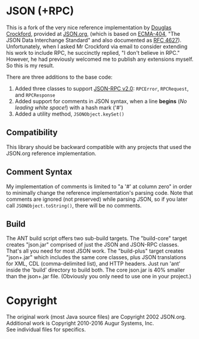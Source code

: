 # JSON (+RPC)
This is a fork of the very nice reference implementation by [Douglas Crockford](https://en.wikipedia.org/wiki/Douglas_Crockford), provided at [JSON.org](http://JSON.org), (which is based on [ECMA-404](http://www.ecma-international.org/publications/files/ECMA-ST/ECMA-404.pdf), "The JSON Data Interchange Standard" and also documented as [RFC 4627](https://www.ietf.org/rfc/rfc4627.txt)).  Unfortunately, when I asked Mr Crockford via email to consider extending his work to include RPC, he succinctly replied, "I don't believe in RPC."  However, he had previously welcomed me to publish any extensions myself.  So this is my result.  

There are three additions to the base code:

1. Added three classes to support [JSON-RPC v2.0](http://www.jsonrpc.org): <code>RPCError</code>, <code>RPCRequest</code>, and <code>RPCResponse</code></li>
2. Added support for comments in JSON syntax, when a line <strong>begins</strong> (<em>No leading white space!</em>) with a hash mark ('#')</li>
3. Added a utility method, <code>JSONObject.keySet()</code></li>

## Compatibility
This library should be backward compatible with any projects that used the JSON.org reference implementation.</p>

## Comment Syntax
My implementation of comments is limited to "a '#' at column zero" in order to minimally change the reference implementation's parsing code.  Note that comments are ignored (not preserved) while parsing JSON, so if you later call <code>JSONObject.toString()</code>, there will be no comments.

## Build
The ANT build script offers two sub-build targets.  The "build-core" target creates "json.jar" comprised of just the JSON and JSON-RPC classes.  That's all you need for most JSON work. The "build-plus" target creates "json+.jar" which includes the same core classes, plus JSON translations for XML, CDL (comma-delimited list), and HTTP headers.  Just run 'ant' inside the 'build' directory to build both.  The core json.jar is 40% smaller than the json+.jar file.  (Obviously you only need to use one in your project.)

# Copyright
The original work (most Java source files) are Copyright 2002 JSON.org.  
Additional work is Copyright 2010-2016 Augur Systems, Inc.  
See individual files for specifics.
